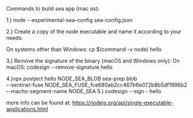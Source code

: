 Commands to build sea app (mac os):

1.) node --experimental-sea-config sea-config.json 

2.) Create a copy of the node executable and name it according to your needs:

On systems other than Windows:
cp $(command -v node) hello 

3.) Remove the signature of the binary (macOS and Windows only):
On macOS:
codesign --remove-signature hello 

4.)npx postject hello NODE_SEA_BLOB sea-prep.blob \
    --sentinel-fuse NODE_SEA_FUSE_fce680ab2cc467b6e072b8b5df1996b2 \
    --macho-segment-name NODE_SEA 
5.) codesign --sign - hello 

more info can be found at: https://nodejs.org/api/single-executable-applications.html
